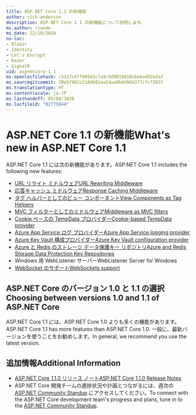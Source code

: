 ```yaml
---
title: ASP.NET Core 1.1 の新機能
author: rick-anderson
description: ASP.NET Core 1.1 の新機能について説明します。
ms.author: riande
ms.date: 12/18/2018
no-loc:
- Blazor
- Identity
- Let's Encrypt
- Razor
- SignalR
uid: aspnetcore-1.1
ms.openlocfilehash: c3317c8ff905d1c7a9c9d9019d18cbebad92edaf
ms.sourcegitcommit: 70e5f982c218db82aa54aa8b8d96b377cfc7283f
ms.translationtype: HT
ms.contentlocale: ja-JP
ms.lasthandoff: 05/04/2020
ms.locfileid: "82775844"
---
```

# <a name="whats-new-in-aspnet-core-11"></a><span data-ttu-id="cd8b3-103">ASP.NET Core 1.1 の新機能</span><span class="sxs-lookup"><span data-stu-id="cd8b3-103">What's new in ASP.NET Core 1.1</span></span>

<span data-ttu-id="cd8b3-104">ASP.NET Core 1.1 には次の新機能があります。</span><span class="sxs-lookup"><span data-stu-id="cd8b3-104">ASP.NET Core 1.1 includes the following new features:</span></span>

- [<span data-ttu-id="cd8b3-105">URL リライト ミドルウェア</span><span class="sxs-lookup"><span data-stu-id="cd8b3-105">URL Rewriting Middleware</span></span>](xref:fundamentals/url-rewriting)
- [<span data-ttu-id="cd8b3-106">応答キャッシュ ミドルウェア</span><span class="sxs-lookup"><span data-stu-id="cd8b3-106">Response Caching Middleware</span></span>](xref:performance/caching/middleware)
- [<span data-ttu-id="cd8b3-107">タグ ヘルパーとしてのビュー コンポーネント</span><span class="sxs-lookup"><span data-stu-id="cd8b3-107">View Components as Tag Helpers</span></span>](xref:mvc/views/view-components#invoking-a-view-component-as-a-tag-helper)
- [<span data-ttu-id="cd8b3-108">MVC フィルターとしてのミドルウェア</span><span class="sxs-lookup"><span data-stu-id="cd8b3-108">Middleware as MVC filters</span></span>](xref:mvc/controllers/filters#using-middleware-in-the-filter-pipeline)
- [<span data-ttu-id="cd8b3-109">Cookie ベースの TempData プロバイダー</span><span class="sxs-lookup"><span data-stu-id="cd8b3-109">Cookie-based TempData provider</span></span>](xref:fundamentals/app-state#tempdata)
- [<span data-ttu-id="cd8b3-110">Azure App Service ログ プロバイダー</span><span class="sxs-lookup"><span data-stu-id="cd8b3-110">Azure App Service logging provider</span></span>](xref:fundamentals/logging/index#azure-app-service-provider)
- [<span data-ttu-id="cd8b3-111">Azure Key Vault 構成プロバイダー</span><span class="sxs-lookup"><span data-stu-id="cd8b3-111">Azure Key Vault configuration provider</span></span>](xref:security/key-vault-configuration)
- [<span data-ttu-id="cd8b3-112">Azure と Redis のストレージ データ保護キー リポジトリ</span><span class="sxs-lookup"><span data-stu-id="cd8b3-112">Azure and Redis Storage Data Protection Key Repositories</span></span>](xref:security/data-protection/implementation/key-storage-providers)
- <span data-ttu-id="cd8b3-113">Windows 用 WebListener サーバー</span><span class="sxs-lookup"><span data-stu-id="cd8b3-113">WebListener Server for Windows</span></span>
- [<span data-ttu-id="cd8b3-114">WebSocket のサポート</span><span class="sxs-lookup"><span data-stu-id="cd8b3-114">WebSockets support</span></span>](xref:fundamentals/websockets)

## <a name="choosing-between-versions-10-and-11-of-aspnet-core"></a><span data-ttu-id="cd8b3-115">ASP.NET Core のバージョン 1.0 と 1.1 の選択</span><span class="sxs-lookup"><span data-stu-id="cd8b3-115">Choosing between versions 1.0 and 1.1 of ASP.NET Core</span></span>

<span data-ttu-id="cd8b3-116">ASP.NET Core 1.1 には、ASP.NET Core 1.0 よりも多くの機能があります。</span><span class="sxs-lookup"><span data-stu-id="cd8b3-116">ASP.NET Core 1.1 has more features than ASP.NET Core 1.0.</span></span> <span data-ttu-id="cd8b3-117">一般に、最新バージョンを使うことをお勧めします。</span><span class="sxs-lookup"><span data-stu-id="cd8b3-117">In general, we recommend you use the latest version.</span></span>

## <a name="additional-information"></a><span data-ttu-id="cd8b3-118">追加情報</span><span class="sxs-lookup"><span data-stu-id="cd8b3-118">Additional Information</span></span>

- [<span data-ttu-id="cd8b3-119">ASP.NET Core 1.1.0 リリース ノート</span><span class="sxs-lookup"><span data-stu-id="cd8b3-119">ASP.NET Core 1.1.0 Release Notes</span></span>](https://github.com/dotnet/aspnetcore/releases/tag/1.1.0)
- <span data-ttu-id="cd8b3-120">ASP.NET Core 開発チームの進捗状況や計画とつながるには、週次の [ASP.NET Community Standup](https://live.asp.net/) にアクセスしてください。</span><span class="sxs-lookup"><span data-stu-id="cd8b3-120">To connect with the ASP.NET Core development team's progress and plans, tune in to the [ASP.NET Community Standup](https://live.asp.net/).</span></span>
